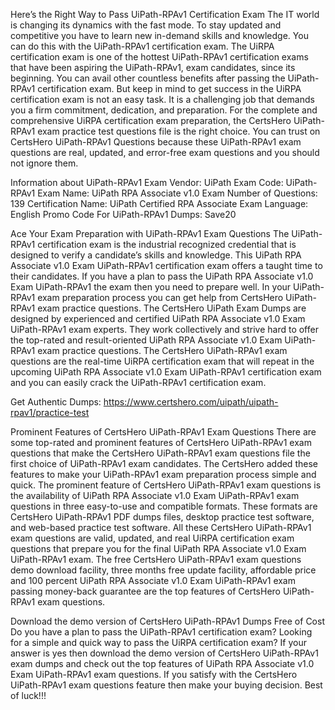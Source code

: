 Here’s the Right Way to Pass UiPath-RPAv1 Certification Exam
The IT world is changing its dynamics with the fast mode. To stay updated and competitive you have to learn new in-demand skills and knowledge. You can do this with the UiPath-RPAv1 certification exam. The UiRPA certification exam is one of the hottest UiPath-RPAv1 certification exams that have been aspiring the UiPath-RPAv1, exam candidates, since its beginning. You can avail other countless benefits after passing the UiPath-RPAv1 certification exam. But keep in mind to get success in the UiRPA certification exam is not an easy task. It is a challenging job that demands you a firm commitment, dedication, and preparation. For the complete and comprehensive UiRPA certification exam preparation, the CertsHero UiPath-RPAv1 exam practice test questions file is the right choice. You can trust on CertsHero UiPath-RPAv1 Questions because these UiPath-RPAv1 exam questions are real, updated, and error-free exam questions and you should not ignore them.

Information about UiPath-RPAv1 Exam
Vendor: UiPath
Exam Code: UiPath-RPAv1
Exam Name: UiPath RPA Associate v1.0 Exam
Number of Questions: 139
Certification Name: UiPath Certified RPA Associate
Exam Language: English
Promo Code For UiPath-RPAv1 Dumps: Save20


Ace Your Exam Preparation with UiPath-RPAv1 Exam Questions
The UiPath-RPAv1 certification exam is the industrial recognized credential that is designed to verify a candidate’s skills and knowledge. This UiPath RPA Associate v1.0 Exam UiPath-RPAv1 certification exam offers a taught time to their candidates. If you have a plan to pass the UiPath RPA Associate v1.0 Exam UiPath-RPAv1 the exam then you need to prepare well. In your UiPath-RPAv1 exam preparation process you can get help from CertsHero UiPath-RPAv1 exam practice questions. The CertsHero UiPath Exam Dumps are designed by experienced and certified UiPath RPA Associate v1.0 Exam UiPath-RPAv1 exam experts. They work collectively and strive hard to offer the top-rated and result-oriented UiPath RPA Associate v1.0 Exam UiPath-RPAv1 exam practice questions. The CertsHero UiPath-RPAv1 exam questions are the real-time UiRPA certification exam that will repeat in the upcoming UiPath RPA Associate v1.0 Exam UiPath-RPAv1 certification exam and you can easily crack the UiPath-RPAv1 certification exam.

Get Authentic Dumps: https://www.certshero.com/uipath/uipath-rpav1/practice-test

Prominent Features of CertsHero UiPath-RPAv1 Exam Questions
There are some top-rated and prominent features of CertsHero UiPath-RPAv1 exam questions that make the CertsHero UiPath-RPAv1 exam questions file the first choice of UiPath-RPAv1 exam candidates. The CertsHero added these features to make your UiPath-RPAv1 exam preparation process simple and quick. The prominent feature of CertsHero UiPath-RPAv1 exam questions is the availability of UiPath RPA Associate v1.0 Exam UiPath-RPAv1 exam questions in three easy-to-use and compatible formats. These formats are CertsHero UiPath-RPAv1 PDF dumps files, desktop practice test software, and web-based practice test software. All these CertsHero UiPath-RPAv1 exam questions are valid, updated, and real UiRPA certification exam questions that prepare you for the final UiPath RPA Associate v1.0 Exam UiPath-RPAv1 exam. The free CertsHero UiPath-RPAv1 exam questions demo download facility, three months free update facility, affordable price and 100 percent UiPath RPA Associate v1.0 Exam UiPath-RPAv1 exam passing money-back guarantee are the top features of CertsHero UiPath-RPAv1 exam questions.



Download the demo version of CertsHero UiPath-RPAv1 Dumps Free of Cost
Do you have a plan to pass the UiPath-RPAv1 certification exam? Looking for a simple and quick way to pass the UiRPA certification exam? If your answer is yes then download the demo version of CertsHero UiPath-RPAv1 exam dumps and check out the top features of UiPath RPA Associate v1.0 Exam UiPath-RPAv1 exam questions. If you satisfy with the CertsHero UiPath-RPAv1 exam questions feature then make your buying decision. Best of luck!!!
